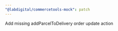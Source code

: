 ```yaml
---
"@labdigital/commercetools-mock": patch
---
```


Add missing addParcelToDelivery order update action
